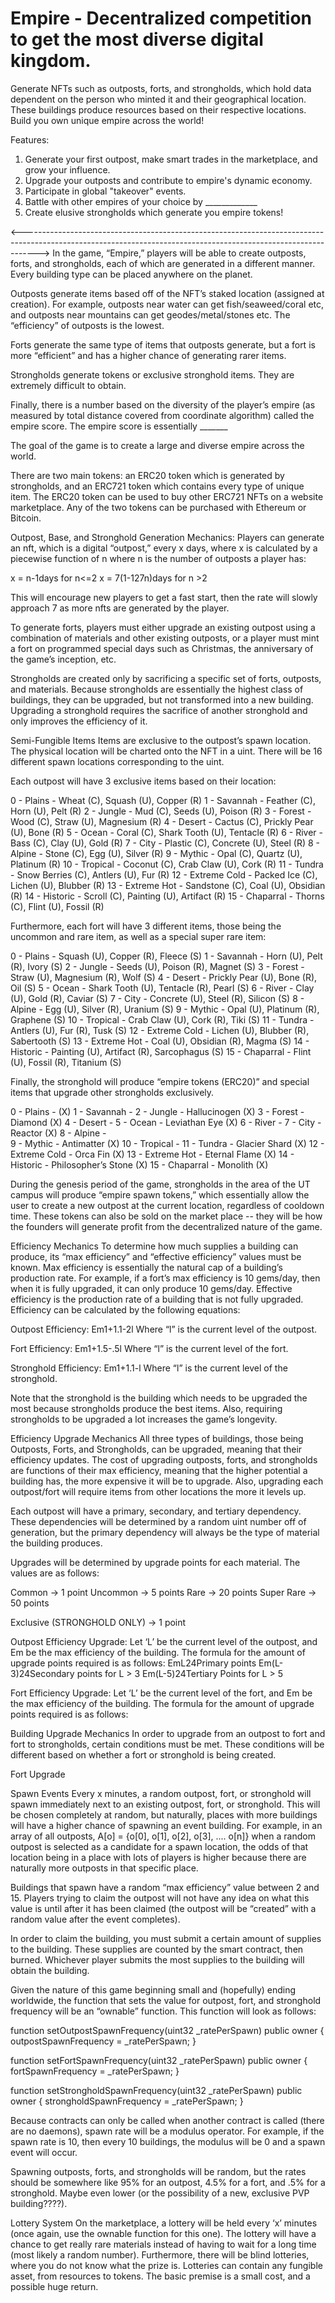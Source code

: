 # Empire - Decentralized competition to get the most diverse digital kingdom.
Generate NFTs such as outposts, forts, and strongholds, which hold data dependent on the person who minted it and their geographical location. These buildings produce resources based on their respective locations. Build you own unique empire across the world!

Features:
1. Generate your first outpost, make smart trades in the marketplace, and grow your influence.
2. Upgrade your outposts and contribute to empire's dynamic economy.
3. Participate in global "takeover" events.
4. Battle with other empires of your choice by _____________
5. Create elusive strongholds which generate you empire tokens!

<---------------------------------------------------------------------------------------------------------------------------------------------------------------->
In the game, “Empire,” players will be able to create outposts, forts, and strongholds, each of which are generated in a different manner. Every building type can be placed anywhere on the planet.

Outposts generate items based off of the NFT’s staked location (assigned at creation). For example, outposts near water can get fish/seaweed/coral etc, and outposts near mountains can get geodes/metal/stones etc. The “efficiency” of outposts is the lowest.

Forts generate the same type of items that outposts generate, but a fort is more “efficient” and has a higher chance of generating rarer items.

Strongholds generate tokens or exclusive stronghold items. They are extremely difficult to obtain.

Finally, there is a number based on the diversity of the player’s empire (as measured by total distance covered from coordinate algorithm) called the empire score. The empire score is essentially _______

The goal of the game is to create a large and diverse empire across the world. 

There are two main tokens: an ERC20 token which is generated by strongholds, and an ERC721 token which contains every type of unique item. The ERC20 token can be used to buy other ERC721 NFTs on a website marketplace. Any of the two tokens can be purchased with Ethereum or Bitcoin.

Outpost, Base, and Stronghold Generation Mechanics:
Players can generate an nft, which is a digital “outpost,” every x days, where x is calculated by a piecewise function of n where n is the number of outposts a player has:

x = n-1days for n<=2
x = 7(1-127n)days for n >2

This will encourage new players to get a fast start, then the rate will slowly approach 7 as more nfts are generated by the player. 

To generate forts, players must either upgrade an existing outpost using a combination of materials and other existing outposts, or a player must mint a fort on programmed special days such as Christmas, the anniversary of the game’s inception, etc.

Strongholds are created only by sacrificing a specific set of forts, outposts, and materials. Because strongholds are essentially the highest class of buildings, they can be upgraded, but not transformed into a new building. Upgrading a stronghold requires the sacrifice of another stronghold and only improves the efficiency of it.

Semi-Fungible Items
Items are exclusive to the outpost’s spawn location. The physical location will be charted onto the NFT in a uint. There will be 16 different spawn locations corresponding to the uint.

Each outpost will have 3 exclusive items based on their location:

0 - Plains - Wheat (C), Squash (U), Copper (R)
1 - Savannah - Feather (C), Horn (U), Pelt (R)
2 - Jungle - Mud (C), Seeds (U), Poison (R)
3 - Forest - Wood (C), Straw (U), Magnesium (R)
4 - Desert - Cactus (C), Prickly Pear (U), Bone (R)
5 - Ocean - Coral (C), Shark Tooth (U), Tentacle (R)
6 - River - Bass (C), Clay (U), Gold (R)
7 - City - Plastic (C), Concrete (U), Steel (R)
8 - Alpine - Stone (C), Egg (U), Silver (R)
9 - Mythic - Opal (C), Quartz (U), Platinum (R)
10 - Tropical - Coconut (C), Crab Claw (U), Cork (R)
11 - Tundra - Snow Berries (C), Antlers (U), Fur (R)
12 - Extreme Cold - Packed Ice (C), Lichen (U), Blubber (R)
13 - Extreme Hot - Sandstone (C), Coal (U), Obsidian (R)
14 - Historic - Scroll (C), Painting (U), Artifact (R)
15 - Chaparral - Thorns (C), Flint (U), Fossil (R)

Furthermore, each fort will have 3 different items, those being the uncommon and rare item, as well as a special super rare item:

0 - Plains - Squash (U), Copper (R), Fleece (S)
1 - Savannah - Horn (U), Pelt (R), Ivory (S)
2 - Jungle - Seeds (U), Poison (R), Magnet (S)
3 - Forest - Straw (U), Magnesium (R), Wolf (S)
4 - Desert - Prickly Pear (U), Bone (R), Oil (S) 
5 - Ocean - Shark Tooth (U), Tentacle (R), Pearl (S)
6 - River - Clay (U), Gold (R), Caviar (S)
7 - City - Concrete (U), Steel (R), Silicon (S)
8 - Alpine - Egg (U), Silver (R), Uranium (S)
9 - Mythic - Opal (U), Platinum (R), Graphene (S)
10 - Tropical - Crab Claw (U), Cork (R), Tiki (S)
11 - Tundra - Antlers (U), Fur (R), Tusk (S)
12 - Extreme Cold - Lichen (U), Blubber (R), Sabertooth (S)
13 - Extreme Hot - Coal (U), Obsidian (R), Magma (S)
14 - Historic - Painting (U), Artifact (R), Sarcophagus (S)
15 - Chaparral - Flint (U), Fossil (R), Titanium (S)

Finally, the stronghold will produce “empire tokens (ERC20)” and special items that upgrade other strongholds exclusively.

0 - Plains - (X)
1 - Savannah - 
2 - Jungle - Hallucinogen (X)
3 - Forest - Diamond (X)
4 - Desert - 
5 - Ocean - Leviathan Eye (X)
6 - River - 
7 - City - Reactor (X)
8 - Alpine -  
9 - Mythic - Antimatter (X)
10 - Tropical - 
11 - Tundra - Glacier Shard (X)
12 - Extreme Cold - Orca Fin (X)
13 - Extreme Hot - Eternal Flame (X)
14 - Historic - Philosopher’s Stone (X)
15 - Chaparral - Monolith (X)

During the genesis period of the game, strongholds in the area of the UT campus will produce “empire spawn tokens,” which essentially allow the user to create a new outpost at the current location, regardless of cooldown time. These tokens can also be sold on the market place -- they will be how the founders will generate profit from the decentralized nature of the game.

Efficiency Mechanics
To determine how much supplies a building can produce, its “max efficiency” and “effective efficiency” values must be known. Max efficiency is essentially the natural cap of a building’s production rate. For example, if a fort’s max efficiency is 10 gems/day, then when it is fully upgraded, it can only produce 10 gems/day. Effective efficiency is the production rate of a building that is not fully upgraded. Efficiency can be calculated by the following equations:

Outpost Efficiency:
Em1+1.1-2l
Where “l” is the current level of the outpost.

Fort Efficiency:
Em1+1.5-.5l
Where “l” is the current level of the fort.

Stronghold Efficiency:
Em1+1.1-l
Where “l” is the current level of the stronghold. 

Note that the stronghold is the building which needs to be upgraded the most because strongholds produce the best items. Also, requiring strongholds to be upgraded a lot increases the game’s longevity.

Efficiency Upgrade Mechanics
All three types of buildings, those being Outposts, Forts, and Strongholds, can be upgraded, meaning that their efficiency updates. The cost of upgrading outposts, forts, and strongholds are functions of their max efficiency, meaning that the higher potential a building has, the more expensive it will be to upgrade. Also, upgrading each outpost/fort will require items from other locations the more it levels up. 

Each outpost will have a primary, secondary, and tertiary dependency. These dependencies will be determined by a random uint number off of generation, but the primary dependency will always be the type of material the building produces. 

Upgrades will be determined by upgrade points for each material. The values are as follows:

Common -> 1 point
Uncommon -> 5 points
Rare -> 20 points 
Super Rare -> 50 points

Exclusive (STRONGHOLD ONLY) -> 1 point

Outpost Efficiency Upgrade:
Let ‘L’ be the current level of the outpost, and Em be the max efficiency of the building. The formula for the amount of upgrade points required is as follows:
EmL24Primary points
Em(L-3)24Secondary points for L > 3
Em(L-5)24Tertiary Points for L > 5

Fort Efficiency Upgrade:
Let ‘L’ be the current level of the fort, and Em be the max efficiency of the building. The formula for the amount of upgrade points required is as follows:

Building Upgrade Mechanics
In order to upgrade from an outpost to fort and fort to strongholds, certain conditions must be met. These conditions will be different based on whether a fort or stronghold is being created.

Fort Upgrade


Spawn Events
Every x minutes, a random outpost, fort, or stronghold will spawn immediately next to an existing outpost, fort, or stronghold. This will be chosen completely at random, but naturally, places with more buildings will have a higher chance of spawning an event building. For example, in an array of all outposts,
A[o] = {o[0], o[1], o[2], o[3], .... o[n]}
when a random outpost is selected as a candidate for a spawn location, the odds of that location being in a place with lots of players is higher because there are naturally more outposts in that specific place. 

Buildings that spawn have a random “max efficiency” value between 2 and 15. Players trying to claim the outpost will not have any idea on what this value is until after it has been claimed (the outpost will be “created” with a random value after the event completes). 

In order to claim the building, you must submit a certain amount of supplies to the building. These supplies are counted by the smart contract, then burned. Whichever player submits the most supplies to the building will obtain the building. 

Given the nature of this game beginning small and (hopefully) ending worldwide, the function that sets the value for outpost, fort, and stronghold frequency will be an “ownable” function. This function will look as follows:

function setOutpostSpawnFrequency(uint32 _ratePerSpawn) public owner {
    outpostSpawnFrequency = _ratePerSpawn;
}

function setFortSpawnFrequency(uint32 _ratePerSpawn) public owner {
    fortSpawnFrequency = _ratePerSpawn;
}

function setStrongholdSpawnFrequency(uint32 _ratePerSpawn) public owner {
    strongholdSpawnFrequency = _ratePerSpawn;
}

Because contracts can only be called when another contract is called (there are no daemons), spawn rate will be a modulus operator. For example, if the spawn rate is 10, then every 10 buildings, the modulus will be 0 and a spawn event will occur. 

Spawning outposts, forts, and strongholds will be random, but the rates should be somewhere like 95% for an outpost, 4.5% for a fort, and .5% for a stronghold. Maybe even lower (or the possibility of a new, exclusive PVP building????).

Lottery System
On the marketplace, a lottery will be held every ‘x’ minutes (once again, use the ownable function for this one). The lottery will have a chance to get really rare materials instead of having to wait for a long time (most likely a random number). Furthermore, there will be blind lotteries, where you do not know what the prize is. Lotteries can contain any fungible asset, from resources to tokens. The basic premise is a small cost, and a possible huge return.
